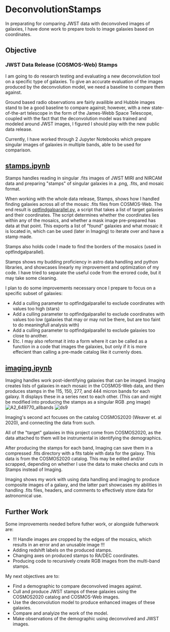 # DeconvolutionStamps
In preparating for comparing JWST data with deconvolved images of galaxies, I have done work to prepare tools to image galaxies based on coordinates.

## Objective
### JWST Data Release (COSMOS-Web) Stamps
I am going to do research testing and evaluating a new deconvolution tool on a specific type of galaxies. To give an accurate evaluation of the images produced by the deconvolution model, we need a baseline to compare them against.

Ground based radio observations are fairly availible and Hubble images stand to be a good baseline to compare against; however, with a new state-of-the-art telescope in the form of the James-Webb Space Telescope, coupled with the fact that the deconvolution model was trained and modeled around JWST images, I figured I should play with the new public data release.

Currently, I have worked through 2 Jupyter Notebooks which prepare singular images of galaxies in multiple bands, able to be used for comparison.


## [stamps.ipynb](stamps.ipynb)
Stamps handles reading in singular .fits images of JWST MIRI and NIRCAM data and preparing "stamps" of singular galaxies in a .png, .fits, and mosaic format.

When working with the whole data release, Stamps, shows how I handled finding galaxies across all of the mosaic .fits files from COSMOS-Web. The end result is [optfindgalparallel.py](optfindgalparallel.py), a script that takes a list of target galaxies and their coordinates. The script determines whether the coordinates lies within any of the mosaics, and whether a mask image pre-prepared has data at that point. This exports a list of "found" galaxies and what mosaic it is located in, which can be used (later in Imaging) to iterate over and have a stamp made.

Stamps also holds code I made to find the borders of the mosaics (used in optfindgalparallel).

Stamps shows my budding proficiency in astro data handling and python libraries, and showcases linearly my improvement and optimization of my code. I have tried to separate the useful code from the errored code, but it may take some cleaning.

I plan to do some improvements necessary once I prepare to focus on a specific subset of galaxies:
* Add a culling parameter to optfindgalparallel to exclude coordinates with values too high (stars)
* Add a culling parameter to optfindgalparallel to exclude coordinates with values too low (galaxies that may or may not be there, but are too faint to do meaningfull analysis with)
* Add a culling parameter to optfindgalparallel to exclude galaxies too close to another.
* Etc.
I may also reformat it into a form where it can be called as a function in a code that images the galaxies, but only if it is more effecient than calling a pre-made catalog like it currenly does.


## [imaging.ipynb](imaging.ipynb)
Imaging handles work post-identifying galaxies that can be imaged. Imaging creates lists of galaxies in each mosaic in the COSMOS-Web data, and then produces stamps in the 115, 150, 277, and 444 micron bands for each galaxy. It displays these in a series next to each other. (This can and might be modified into producing the stamps as a singular RGB .png image)
![A2_649770_allbands](https://github.com/user-attachments/assets/1046ab5d-03cc-4959-b161-0e33876c6119)
![ds9](https://github.com/user-attachments/assets/29a40a29-9a37-4d50-bd32-83bb83050252)


Imaging's second act focuses on the catalog COSMOS2020 (Weaver et. al 2020), and connecting the data from such. 

All of the "target" galaxies in this project come from COSMOS2020, as the data attached to them will be instrumental in identifying the demographics.

After producing the stamps for each band, Imaging can save them in a compressed .fits directory with a fits table with data for the galaxy. This data is from the COSMOS2020 catalog. This may be edited and/or scrapped, depending on whether I use the data to make checks and cuts in Stamps instead of Imaging.

Imaging shows my work with using data handling and imaging to produce composite images of a galaxy, and the latter part showcases my abilities in handling .fits files, headers, and comments to effectively store data for astronomical use.

## Further Work
Some improvements needed before futher work, or alongside futherwork are:
* !!! Handle images are cropped by the edges of the mosaics, which results in an error and an unusable image !!!
* Adding redshift labels on the produced stamps.
* Changing axes on produced stamps to RA/DEC coordinates.
* Producing code to recursively create RGB images from the multi-band stamps.


My next objectives are to:
* Find a demographic to compare deconvolved images against.
* Cull and produce JWST stamps of these galaxies using the COSMOS2020 catalog and COSMOS-Web images.
* Use the deconvolution model to produce enhanced images of these galaxies.
* Compare and analyize the work of the model.
* Make observations of the demographic using deconvolved and JWST images.
